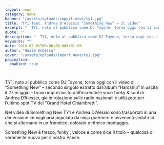 ```yaml
---
layout: news
category: News
banner: "/assets/uploads/import.news/ty1.jpg"
title: "TY1 feat. Andrea D’Alessio “Something New” – Il video"
excerpt: "  TY1, noto al pubblico come DJ Tayone, torna oggi con il video di “Something New” – secondo singolo estratto dall’album “Hardship” in uscita il 27 maggio – brano impreziosito dall’incredibile voce funky & soul di Andrea D’Alessio, già in rotazione sulle radio nazionali  e utilizzato per l’ultimo spot TV del “Grand Hotel Chiambretti”. Nel [&hellip"
quote: ""
description: "  TY1, noto al pubblico come DJ Tayone, torna oggi con il video di “Something New” – secondo singolo estratto dall’album “Hardship” in uscita il 27 maggio – brano impreziosito dall’incredibile voce funky & soul di Andrea D’Alessio, già in rotazione sulle radio nazionali  e utilizzato per l’ultimo spot TV del “Grand Hotel Chiambretti”. Nel [&hellip"
keywords: ""
date: 2016-05-01T00:00:00.000+01:00
author: "Haile Anbessa"
cover: "/assets/uploads/import.news/ty1.jpg"
pagination:
  enabled: true

---
```


TY1, noto al pubblico come DJ Tayone, torna oggi con il video di “Something New” – secondo singolo estratto dall’album “Hardship” in uscita il 27 maggio – brano impreziosito dall’incredibile voce funky & soul di Andrea D’Alessio, già in rotazione sulle radio nazionali e utilizzato per l’ultimo spot TV del “Grand Hotel Chiambretti”.

Nel video di Something New TY1 e Andrea D’Alessio sono trasportati in una dimensione immaginaria popolata da ninja guerriere e avvenenti seduttrici che si alternano in un frenetico, colorato e ritmico montaggio.

Something New è fresco, funky , veloce e come dice il titolo – qualcosa di veramente nuovo per il nostro Paese.
